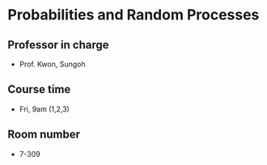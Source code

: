 # Probabilities and Random Processes
## Professor in charge
- Prof. Kwon, Sungoh
## Course time
- Fri, 9am (1,2,3)
## Room number
- 7-309
